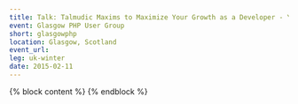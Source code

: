 ```yaml
---
title: Talk: Talmudic Maxims to Maximize Your Growth as a Developer - Yitzchok Willroth
event: Glasgow PHP User Group
short: glasgowphp
location: Glasgow, Scotland
event_url:
leg: uk-winter
date: 2015-02-11
---
```

{% block content %}
{% endblock %}